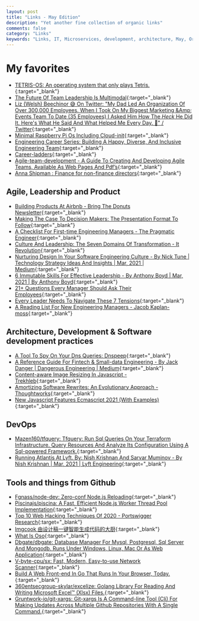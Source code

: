 ```yaml
---
layout: post
title: "Links - May Edition"
description: "Yet another fine collection of organic links"
comments: false
category: "Links"
keywords: "Links, IT, Microservices, development, architecture, May, Organic"
---
```

<!-- markdownlint-disable MD033 MD020 MD025-->
# My favorites<a name="favorites"></a>

- [TETRIS-OS: An operating system that only plays Tetris.](https://github.com/jdah/tetris-os){:target="_blank"}
- [The Future Of Team Leadership Is Multimodal](https://sloanreview.mit.edu/article/the-future-of-team-leadership-is-multimodal/){:target="_blank"}
- [Liz (Welsh) Beechinor 😅 On Twitter: "My Dad Led An Organization Of Over 300,000 Employees. When I Took On My Biggest Marketing &Amp; Events Team To Date (35 Employees) I Asked Him How The *Heck* He Did It. Here's What He Said And What Helped Me Every Day. 🧵" / Twitter](https://twitter.com/LizTweetsTech/status/1375481247544266752){:target="_blank"}
- [Minimal Raspberry Pi Os Including Cloud-init](https://github.com/timebertt/pi-cloud-init){:target="_blank"}
- [Engineering Career Series: Building A Happy, Diverse, And Inclusive Engineering Team](https://engineeringblog.yelp.com/2021/04/engineering-career-series-building-a-happy-diverse-and-inclusive-engineering-team.html){:target="_blank"}
- [Career-ladders](https://career-ladders.dev/engineering){:target="_blank"}
- [Agile-team-development - A Guide To Creating And Developing Agile Teams, Available As Web Pages And Pdf’s](https://proagileab.github.io/agile-team-development/){:target="_blank"}
- [Anna Shipman : Finance for non-finance directors](https://www.annashipman.co.uk/jfdi/finance-part-1.html){:target="_blank"}

## Agile, Leadership and Product<a name="agile"></a>

- [Building Products At Airbnb - Bring The Donuts Newsletter](https://newsletter.bringthedonuts.com/p/building-products-at-airbnb){:target="_blank"}
- [Making The Case To Decision Makers: The Presentation Format To Follow](https://www.mynameisjehad.com/making-the-case-to-decision-makers-the-presentation-format-to-follow/){:target="_blank"}
- [A Checklist For First-time Engineering Managers - The Pragmatic Engineer](https://blog.pragmaticengineer.com/checklist-for-first-time-managers/){:target="_blank"}
- [Culture And Leadership: The Seven Domains Of Transformation - It Revolution](https://itrevolution.com/culture-and-leadership-the-seven-domains-of-transformation/){:target="_blank"}
- [Nurturing Design In Your Software Engineering Culture - By Nick Tune | Technology Strategy Ideas And Insights | Mar, 2021 | Medium](https://medium.com/nick-tune-tech-strategy-blog/nurturing-design-in-your-software-engineering-culture-3f960d321af){:target="_blank"}
- [6 Immutable Skills For Effective Leadership - By Anthony Boyd | Mar, 2021 | By Anthony Boyd](https://byanthonyboyd.com/6-immutable-skills-for-effective-leadership-52de21ba1bcd){:target="_blank"}
- [21+ Questions Every Manager Should Ask Their Employees](https://blog.trello.com/questions-every-manager-should-ask){:target="_blank"}
- [Every Leader Needs To Navigate These 7 Tensions](https://hbr.org/2020/02/every-leader-needs-to-navigate-these-7-tensions){:target="_blank"}
- [A Reading List For New Engineering Managers - Jacob Kaplan-moss](https://jacobian.org/2018/may/2/engmanager-reading-list/){:target="_blank"}

## Architecture, Development & Software development practices <a name="development"></a>

- [A Tool To Spy On Your Dns Queries: Dnspeep](https://jvns.ca/blog/2021/03/31/dnspeep-tool/){:target="_blank"}
- [A Reference Guide For Fintech & Small-data Engineering - By Jack Danger | Dangerous Engineering | Medium](https://medium.com/dangerous-engineering/a-reference-guide-for-fintech-small-data-engineering-bd65b9796d90){:target="_blank"}
- [Content-aware Image Resizing In Javascript - Trekhleb](https://trekhleb.dev/blog/2021/content-aware-image-resizing-in-javascript/){:target="_blank"}
- [Amortizing Software Rewrites: An Evolutionary Approach - Thoughtworks](https://www.thoughtworks.com/insights/blog/amortizing-software-rewrites-evolutionary-approach){:target="_blank"}
- [New Javascript Features Ecmascript 2021 (With Examples)](https://brayanarrieta.hashnode.dev/new-javascript-features-ecmascript-2021-with-examples){:target="_blank"}
## DevOps<a name="devops"></a>

- [Mazen160/tfquery: Tfquery: Run Sql Queries On Your Terraform Infrastructure. Query Resources And Analyze Its Configuration Using A Sql-powered Framework.](https://github.com/mazen160/tfquery){:target="_blank"}
- [Running Atlantis At Lyft. By: Nish Krishnan And Sarvar Muminov - By Nish Krishnan | Mar, 2021 | Lyft Engineering](https://eng.lyft.com/running-atlantis-at-lyft-b95c7fa51db1){:target="_blank"}

## Tools and things from Github <a name="tools"></a>

- [Fgnass/node-dev: Zero-conf Node.js Reloading](https://github.com/fgnass/node-dev){:target="_blank"}
- [Piscinajs/piscina: A Fast, Efficient Node.js Worker Thread Pool Implementation](https://github.com/piscinajs/piscina){:target="_blank"}
- [Top 10 Web Hacking Techniques Of 2020 - Portswigger Research](https://portswigger.net/research/top-10-web-hacking-techniques-of-2020?_hsmi=118917974&_hsenc=p2ANqtz--cUOD3D3IRac7SZLSKDZXCey6IF2fkm-HMT4Mt69PD7hVVUtECXGv7bk-g_k8uIOBNYSnwbif3mayoVOyEoX5y2l2vAg){:target="_blank"}
- [Imgcook 由设计稿一键智能生成代码的大厨](https://www.imgcook.com/){:target="_blank"}
- [What Is Oso](https://www.osohq.com/what-is-oso){:target="_blank"}
- [Dbgate/dbgate: Database Manager For Mysql, Postgresql, Sql Server And Mongodb. Runs Under Windows, Linux, Mac Or As Web Application](https://github.com/dbgate/dbgate){:target="_blank"}
- [V-byte-cpu/sx: Fast, Modern, Easy-to-use Network Scanner](https://github.com/v-byte-cpu/sx){:target="_blank"}
- [Build A Web Front-end In Go That Runs In Your Browser, Today.](https://www.vugu.org/){:target="_blank"}
- [360entsecgroup-skylar/excelize: Golang Library For Reading And Writing Microsoft Excel™ (Xlsx) Files.](https://github.com/360EntSecGroup-Skylar/excelize){:target="_blank"}
- [Gruntwork-io/git-xargs: Git-xargs Is A Command-line Tool (Cli) For Making Updates Across Multiple Github Repositories With A Single Command.](https://github.com/gruntwork-io/git-xargs){:target="_blank"}
